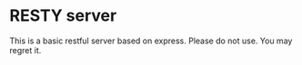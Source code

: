 RESTY server
============

This is a basic restful server based on express.  Please do not use.  You may regret it.
